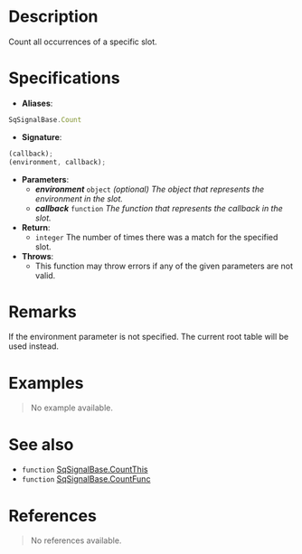 # Description

Count all occurrences of a specific slot.

# Specifications

* **Aliases**:
```js
SqSignalBase.Count
```
* **Signature**:
```js
(callback);
(environment, callback);
```
* **Parameters**:
	* **_environment_** `object` *(optional) The object that represents the environment in the slot.*
	* **_callback_** `function` *The function that represents the callback in the slot.*
* **Return**:
	* `integer` The number of times there was a match for the specified slot.
* **Throws**:
	* This function may throw errors if any of the given parameters are not valid.

# Remarks

If the environment parameter is not specified. The current root table will be used instead.

# Examples

> No example available.

# See also

* `function` [SqSignalBase.CountThis](Function.SqSignalBase.CountThis)
* `function` [SqSignalBase.CountFunc](Function.SqSignalBase.CountFunc)

# References

> No references available.
